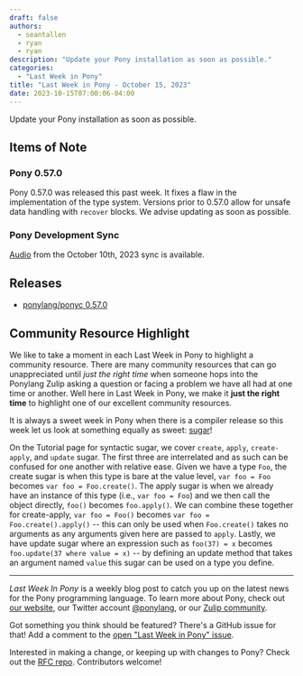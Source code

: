 ```yaml
---
draft: false
authors:
  - seantallen
  - ryan
  - ryan
description: "Update your Pony installation as soon as possible."
categories:
  - "Last Week in Pony"
title: "Last Week in Pony - October 15, 2023"
date: 2023-10-15T07:00:06-04:00
---
```


Update your Pony installation as soon as possible.

<!-- more -->

## Items of Note

### Pony 0.57.0

Pony 0.57.0 was released this past week. It fixes a flaw in the implementation of the type system. Versions prior to 0.57.0 allow for unsafe data handling with `recover` blocks. We advise updating as soon as possible.

### Pony Development Sync

[Audio](https://sync-recordings.ponylang.io/r/2023_10_10.m4a) from the October 10th, 2023 sync is available.

## Releases

- [ponylang/ponyc 0.57.0](https://github.com/ponylang/ponyc/releases/tag/0.57.0)

## Community Resource Highlight

We like to take a moment in each Last Week in Pony to highlight a community resource. There are many community resources that can go unappreciated until _just the right time_ when someone hops into the Ponylang Zulip asking a question or facing a problem we have all had at one time or another. Well here in Last Week in Pony, we make it **just the right time** to highlight one of our excellent community resources.

It is always a sweet week in Pony when there is a compiler release so this week let us look at something equally as sweet: [sugar](https://tutorial.ponylang.io/expressions/sugar)!

On the Tutorial page for syntactic sugar, we cover `create`, `apply`, `create-apply`, and `update` sugar. The first three are interrelated and as such can be confused for one another with relative ease. Given we have a type `Foo`, the create sugar is when this type is bare at the value level, `var foo = Foo` becomes `var foo = Foo.create()`. The apply sugar is when we already have an instance of this type (i.e., `var foo = Foo`) and we then call the object directly, `foo()` becomes `foo.apply()`. We can combine these together for create-apply, `var foo = Foo()` becomes `var foo = Foo.create().apply()` -- this can only be used when `Foo.create()` takes no arguments as any arguments given here are passed to `apply`. Lastly, we have update sugar where an expression such as `foo(37) = x` becomes `foo.update(37 where value = x)` -- by defining an update method that takes an argument named `value` this sugar can be used on a type you define.

---

_Last Week In Pony_ is a weekly blog post to catch you up on the latest news for the Pony programming language. To learn more about Pony, check out [our website](https://ponylang.io), our Twitter account [@ponylang](https://twitter.com/ponylang), or our [Zulip community](https://ponylang.zulipchat.com).

Got something you think should be featured? There's a GitHub issue for that! Add a comment to the [open "Last Week in Pony" issue](https://github.com/ponylang/ponylang.github.io/issues?q=is%3Aissue+is%3Aopen+label%3Alast-week-in-pony).

Interested in making a change, or keeping up with changes to Pony? Check out the [RFC repo](https://github.com/ponylang/rfcs). Contributors welcome!
